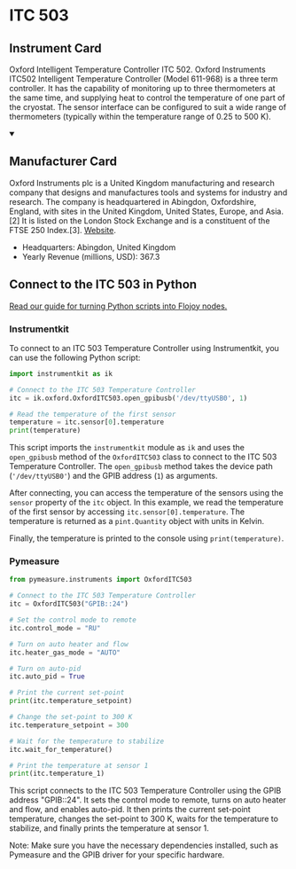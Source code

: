 
# ITC 503

## Instrument Card

Oxford Intelligent Temperature Controller ITC 502. Oxford Instruments ITC502 Intelligent Temperature Controller (Model 611-968) is a three term controller. It has the capability of monitoring up to three thermometers at the same time, and supplying heat to control the temperature of one part of the cryostat. The sensor interface can be configured to suit a wide range of thermometers (typically within the temperature range of 0.25 to 500 K).

<details open>
<summary><h2>Manufacturer Card</h2></summary>
Oxford Instruments plc is a United Kingdom manufacturing and research company that designs and manufactures tools and systems for industry and research. The company is headquartered in Abingdon, Oxfordshire, England, with sites in the United Kingdom, United States, Europe, and Asia.[2] It is listed on the London Stock Exchange and is a constituent of the FTSE 250 Index.[3]. <a href=https://www.oxinst.com/>Website</a>.

<ul>
  <li>Headquarters: Abingdon, United Kingdom</li>
  <li>Yearly Revenue (millions, USD): 367.3</li>
</ul>
</details>

## Connect to the ITC 503 in Python

[Read our guide for turning Python scripts into Flojoy nodes.](https://docs.flojoy.ai/custom-nodes/creating-custom-node/)


### Instrumentkit

To connect to an ITC 503 Temperature Controller using Instrumentkit, you can use the following Python script:

```python
import instrumentkit as ik

# Connect to the ITC 503 Temperature Controller
itc = ik.oxford.OxfordITC503.open_gpibusb('/dev/ttyUSB0', 1)

# Read the temperature of the first sensor
temperature = itc.sensor[0].temperature
print(temperature)
```

This script imports the `instrumentkit` module as `ik` and uses the `open_gpibusb` method of the `OxfordITC503` class to connect to the ITC 503 Temperature Controller. The `open_gpibusb` method takes the device path (`'/dev/ttyUSB0'`) and the GPIB address (`1`) as arguments.

After connecting, you can access the temperature of the sensors using the `sensor` property of the `itc` object. In this example, we read the temperature of the first sensor by accessing `itc.sensor[0].temperature`. The temperature is returned as a `pint.Quantity` object with units in Kelvin.

Finally, the temperature is printed to the console using `print(temperature)`.

### Pymeasure


```python
from pymeasure.instruments import OxfordITC503

# Connect to the ITC 503 Temperature Controller
itc = OxfordITC503("GPIB::24")

# Set the control mode to remote
itc.control_mode = "RU"

# Turn on auto heater and flow
itc.heater_gas_mode = "AUTO"

# Turn on auto-pid
itc.auto_pid = True

# Print the current set-point
print(itc.temperature_setpoint)

# Change the set-point to 300 K
itc.temperature_setpoint = 300

# Wait for the temperature to stabilize
itc.wait_for_temperature()

# Print the temperature at sensor 1
print(itc.temperature_1)
```

This script connects to the ITC 503 Temperature Controller using the GPIB address "GPIB::24". It sets the control mode to remote, turns on auto heater and flow, and enables auto-pid. It then prints the current set-point temperature, changes the set-point to 300 K, waits for the temperature to stabilize, and finally prints the temperature at sensor 1.

Note: Make sure you have the necessary dependencies installed, such as Pymeasure and the GPIB driver for your specific hardware.

